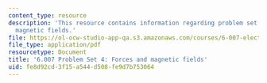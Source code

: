 ```yaml
---
content_type: resource
description: 'This resource contains information regarding problem set 4: forces and
  magnetic fields.'
file: https://ol-ocw-studio-app-qa.s3.amazonaws.com/courses/6-007-electromagnetic-energy-from-motors-to-lasers-spring-2011/fe8d92cd3f15a544d508fe9d7b753064_MIT6_007S11_PS4.pdf
file_type: application/pdf
resourcetype: Document
title: '6.007 Problem Set 4: Forces and magnetic fields'
uid: fe8d92cd-3f15-a544-d508-fe9d7b753064
---
```

